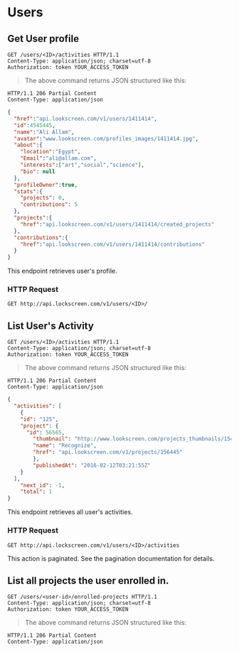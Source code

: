 # Users

## Get User profile

```http
GET /users/<ID>/activities HTTP/1.1
Content-Type: application/json; charset=utf-8
Authorization: token YOUR_ACCESS_TOKEN
```

> The above command returns JSON structured like this:

```http
HTTP/1.1 206 Partial Content
Content-Type: application/json
```

```json
{
  "href":"api.lookscreen.com/v1/users/1411414",
  "id":4545445,
  "name":"Ali Allam",
  "avatar":"www.lookscreen.com/profiles_images/1411414.jpg",
  "about":{
    "location":"Egypt",
    "Email":"ali@allam.com",
    "interests":["art","social","science"],
    "bio": null
  },
  "profileOwner":true,
  "stats":{
    "projects": 0,
    "contributions": 5
  },
  "projects":{
    "href":"api.lookscreen.com/v1/users/1411414/created_projects"
  },
  "contributions":{
    "href":"api.lookscreen.com/v1/users/1411414/contributions"
  }
}
```

This endpoint retrieves user's profile.

### HTTP Request

`GET http://api.lockscreen.com/v1/users/<ID>/`

## List User's Activity

```http
GET /users/<ID>/activities HTTP/1.1
Content-Type: application/json; charset=utf-8
Authorization: token YOUR_ACCESS_TOKEN
```

> The above command returns JSON structured like this:

```http
HTTP/1.1 206 Partial Content
Content-Type: application/json
```

```json
{
  "activities": [
    {
    "id": "125",
    "project": {
      "id": 56565,
    	"thumbnail": "http://www.lookscreen.com/projects_thumbnails/15454545.jpg",
    	"name": "Recognize",
    	"href": "api.lookscreen.com/v1/projects/156445"
    	},
    	"publishedAt": "2016-02-12T03:21:55Z"
    }
  ],
    "next_id": -1,
    "total": 1
}
```

This endpoint retrieves all user's activities.

### HTTP Request

`GET http://api.lockscreen.com/v1/users/<ID>/activities`

<aside class="notice">
This action is paginated. See the pagination documentation for details.
</aside>

## List all projects the user enrolled in.

```http
GET /users/<user-id>/enrolled-projects HTTP/1.1
Content-Type: application/json; charset=utf-8
Authorization: token YOUR_ACCESS_TOKEN
```
> The above command returns JSON structured like this:

```http
HTTP/1.1 206 Partial Content
Content-Type: application/json
```
